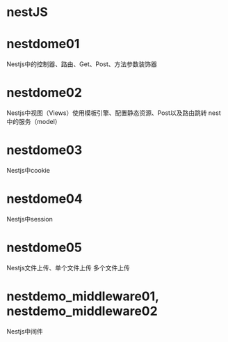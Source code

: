 <!--
 * @Author: chenxiao chenxiao@uino.com
 * @Date: 2022-10-11 17:07:51
 * @LastEditors: chenxiao chenxiao@uino.com
 * @LastEditTime: 2022-10-15 14:32:11
 * @FilePath: \nestJS\README.md
 * @Description: 这是默认设置,请设置`customMade`, 打开koroFileHeader查看配置 进行设置: https://github.com/OBKoro1/koro1FileHeader/wiki/%E9%85%8D%E7%BD%AE
-->
# nestJS

# nestdome01

Nestjs中的控制器、路由、Get、Post、方法参数装饰器

# nestdome02

Nestjs中视图（Views）使用模板引擎、配置静态资源、Post以及路由跳转 nest中的服务（model）

# nestdome03

Nestjs中cookie

# nestdome04

Nestjs中session

# nestdome05

Nestjs文件上传、单个文件上传 多个文件上传
# nestdemo_middleware01, nestdemo_middleware02

Nestjs中间件
